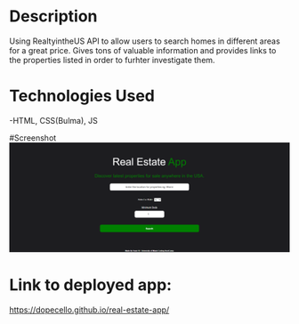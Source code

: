 # Description
Using RealtyintheUS API to allow users to search homes in different areas for a great price.
Gives tons of valuable information and provides links to the properties listed in order to furhter investigate them.

# Technologies Used
-HTML, CSS(Bulma), JS

#Screenshot
![Real Estate App](./assets/images/real-estate-app-ss.png)

# Link to deployed app:
https://dopecello.github.io/real-estate-app/
